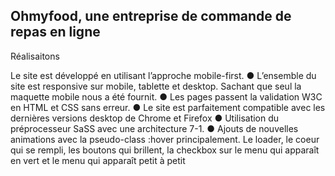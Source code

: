 ## Ohmyfood, une entreprise de commande de repas en ligne

Réalisaitons

Le site est développé en utilisant l’approche mobile-first.
● L’ensemble du site est responsive sur mobile, tablette et desktop. Sachant que seul la maquette mobile nous a été fournit.
● Les pages passent la validation W3C en HTML et CSS sans erreur.
● Le site est parfaitement compatible avec les dernières versions desktop de Chrome et Firefox
● Utilisation du préprocesseur SaSS avec une architecture 7-1. 
● Ajouts de nouvelles animations avec la pseudo-class :hover principalement. Le loader, le coeur qui se rempli, les boutons qui brillent, la checkbox sur le menu qui apparaît en vert et le menu qui apparaît petit à petit 
